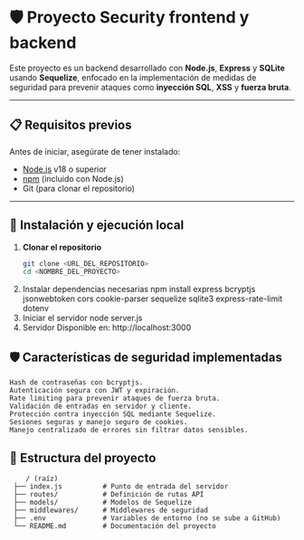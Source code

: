 # 🛡 Proyecto Security frontend y backend

Este proyecto es un backend desarrollado con **Node.js**, **Express** y **SQLite** usando **Sequelize**, enfocado en la implementación de medidas de seguridad para prevenir ataques como **inyección SQL**, **XSS** y **fuerza bruta**.

---

## 📋 Requisitos previos

Antes de iniciar, asegúrate de tener instalado:

- [Node.js](https://nodejs.org/) v18 o superior
- [npm](https://www.npmjs.com/) (incluido con Node.js)
- Git (para clonar el repositorio)

---

## 🚀 Instalación y ejecución local

1. **Clonar el repositorio**
   ```bash
   git clone <URL_DEL_REPOSITORIO>
   cd <NOMBRE_DEL_PROYECTO>
2. Instalar dependencias necesarias
      npm install express bcryptjs jsonwebtoken cors cookie-parser sequelize sqlite3 express-rate-limit dotenv
3. Iniciar el servidor
   node server.js
4. Servidor Disponible en: 
   http://localhost:3000
   
##  🛡 Características de seguridad implementadas
    Hash de contraseñas con bcryptjs.
    Autenticación segura con JWT y expiración.
    Rate limiting para prevenir ataques de fuerza bruta.
    Validación de entradas en servidor y cliente.
    Protección contra inyección SQL mediante Sequelize.
    Sesiones seguras y manejo seguro de cookies.
    Manejo centralizado de errores sin filtrar datos sensibles.
##  📂 Estructura del proyecto
        / (raíz)
     ├── index.js          # Punto de entrada del servidor
     ├── routes/           # Definición de rutas API
     ├── models/           # Modelos de Sequelize
     ├── middlewares/      # Middlewares de seguridad
     ├── .env              # Variables de entorno (no se sube a GitHub)
     └── README.md         # Documentación del proyecto
